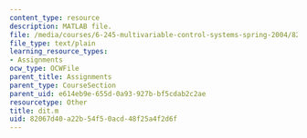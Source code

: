 ```yaml
---
content_type: resource
description: MATLAB file.
file: /media/courses/6-245-multivariable-control-systems-spring-2004/82067d40a22b54f50acd48f25a4f2d6f_dit.m
file_type: text/plain
learning_resource_types:
- Assignments
ocw_type: OCWFile
parent_title: Assignments
parent_type: CourseSection
parent_uid: e614eb9e-655d-0a93-927b-bf5cdab2c2ae
resourcetype: Other
title: dit.m
uid: 82067d40-a22b-54f5-0acd-48f25a4f2d6f
---
```

